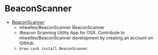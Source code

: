 # BeaconScanner
- [BeaconScanner](https://github.com/mlwelles/BeaconScanner/)
  -  mlwelles/BeaconScanner BeaconScanner
  - iBeacon Scanning Utility App for OSX. Contribute to mlwelles/BeaconScanner development by creating an account on GitHub.
  - `brew cask install BeaconScanner`

